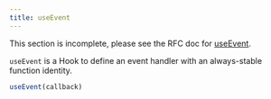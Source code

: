 ```yaml
---
title: useEvent
---
```


<Wip>

This section is incomplete, please see the RFC doc for [useEvent](https://github.com/reactjs/rfcs/blob/useevent/text/0000-useevent.md).

</Wip>


<Intro>

`useEvent` is a Hook to define an event handler with an always-stable function identity.

```js
useEvent(callback)
```

</Intro>

<InlineToc />
